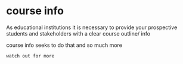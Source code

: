 # course info

As  educational institutions it is necessary to 
provide your prospective students and stakeholders with a clear course outline/ info

course info seeks to do that and so much more

`watch out for more`